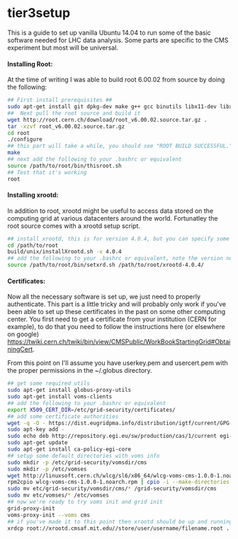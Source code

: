 tier3setup
==========
  This is a guide to set up vanilla Ubuntu 14.04 to run some of the basic software needed for LHC data analysis. Some parts are specific to the CMS experiment but most will be universal.
  
<h4>Installing Root:</h4> 

At the time of writing I was able to build root 6.00.02 from source by doing the following:

```bash
## First install prerequisites ##
sudo apt-get install git dpkg-dev make g++ gcc binutils libx11-dev libxpm-dev libxft-dev libxext-dev
##  Next pull the root source and build it
wget http://root.cern.ch/download/root_v6.00.02.source.tar.gz .
tar -xzvf root_v6.00.02.source.tar.gz
cd root
./configure
## this part will take a while, you should see "ROOT BUILD SUCCESSFUL." at the end, otherwise troubleshoot
make
## next add the following to your .bashrc or equivalent
source /path/to/root/bin/thisroot.sh
## Test that it's working
root
```

<h4>Installing xrootd:</h4> 

In addition to root, xrootd might be useful to access data stored on the computing grid at various datacenters around the world. Fortunatley the root source comes with a xrootd setup script.

```bash
## install xrootd, this is for version 4.0.4, but you can specify some other
cd /path/to/root
build/unix/installXrootd.sh -v 4.0.4
## add the following to your .bashrc or equivalent, note the version number
source /path/to/root/bin/setxrd.sh /path/to/root/xrootd-4.0.4/
```

<h4>Certificates:</h4>

Now all the necessary software is set up, we just need to properly authenticate. This part is a little tricky and will probably only work if you've been able to set up these certificates in the past on some other computing center. You first need to get a certificate from your institution (CERN for example), to do that you need to follow the instructions here (or elsewhere on google) https://twiki.cern.ch/twiki/bin/view/CMSPublic/WorkBookStartingGrid#ObtainingCert. 

From this point on I'll assume you have userkey.pem and usercert.pem with the proper permissions in the ~/.globus directory.

```bash
## get some required utils
sudo apt-get install globus-proxy-utils
sudo apt-get install voms-clients
## add the following to your .bashrc or equivalent
export X509_CERT_DIR=/etc/grid-security/certificates/
## add some certificate authorities
wget -q -O - https://dist.eugridpma.info/distribution/igtf/current/GPG-KEY-EUGridPMA-RPM-3
sudo apt-key add -
sudo echo deb http://repository.egi.eu/sw/production/cas/1/current egi-igtf core >> /etc/apt/sources.list
sudo apt-get update
sudo apt-get install ca-policy-egi-core 
## setup some default directories with voms info
sudo mkdir -p /etc/grid-security/vomsdir/cms
sudo mkdir -p /etc/vomses
wget http://linuxsoft.cern.ch/wlcg/sl6/x86_64/wlcg-voms-cms-1.0.0-1.noarch.rpm
rpm2cpio wlcg-voms-cms-1.0.0-1.noarch.rpm | cpio -i --make-directories
sudo mv etc/grid-security/vomsdir/cms/* /grid-security/vomsdir/cms
sudo mv etc/vomses/* /etc/vomses
## now we're ready to try voms init and grid init
grid-proxy-init
voms-proxy-init --voms cms
## if you've made it to this point then xrootd should be up and running, can test it with xrdcp by inserting a proper file path
xrdcp root://xrootd.cmsaf.mit.edu//store/user/username/filename.root . 
```
